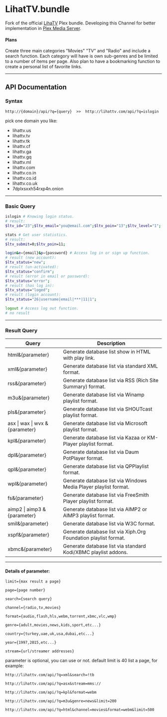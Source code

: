 # LihatTV.bundle
Fork of the official [LihaTV](http://lihattv.com/) Plex bundle.
Developing this Channel for better implementation in [Plex Media Server](https://plex.tv).

#### Plans
Create three main categories "Movies" "TV" and "Radio" and include a search function.
Each category will have is own sub-genres and be limited to a number of items per page.
Also plan to have a bookmarking function to create a personal list of favorite links.
***

## API Documentation

### Syntax

```
http://{domain}/api/?q={query}  >>  http://lihattv.com/api/?q=islogin
```
pick one domain you like:

* lihattv.us
* lihattv.tv
* lihattv.tk
* lihattv.cf
* lihattv.ga
* lihattv.gq
* lihattv.ml
* lihattv.com
* lihattv.co.in
* lihattv.co.id
* lihattv.co.uk
* 7dplxsxxh54rxp4n.onion

---

### Basic Query
```bash
islogin # Knowing login status.
# result:
$ltv_id="23";$ltv_email="you@email.com";$ltv_poin="13";$ltv_level="1";
```
```bash
stats # Get user statistics.
# result:
$ltv_submit=0;$ltv_poin=11;
```
```bash
login&e={email}&p={password} # Access log in or sign up function.
# result (new account):
$ltv_status="new";
# result (un-activated):
$ltv_status="confirm";
# result (error in email or password):
$ltv_status="error";
# result (has log in):
$ltv_status="loged";
# result (login account):
$ltv_status="26|username|email|***|11|1";
```
```bash
logout # Access log out function.
# no result
```
---

### Result Query

<table>
<thead>
<tr>
<th>Query</th>
<th>Description</th>
</tr>
</thead>
<tbody>
<tr>
<td>html&{parameter}</td>
<td>Generate database list show in HTML with play link.</td>
</tr>
<tr>
<td>xml&{parameter}</td>
<td>Generate database list via standard XML format.</td>
</tr>
<tr>
<td>rss&{parameter}</td>
<td>Generate database list via RSS (Rich Site Summary) format.</td>
</tr>
<tr>
<td>m3u&{parameter}</td>
<td>Generate database list via Winamp playlist format.</td>
</tr>
<tr>
<td>pls&{parameter}</td>
<td>Generate database list via SHOUTcast playlist format.</td>
</tr>
<tr>
<td>asx | wax | wvx &{parameter}</td>
<td>Generate database list via Microsoft playlist format.</td>
</tr>
<tr>
<td>kpl&{parameter}</td>
<td>Generate database list via Kazaa or KM-Player playlist format.</td>
</tr>
<tr>
<td>dpl&{parameter}</td>
<td>Generate database list via Daum PotPlayer format.</td>
</tr>
<tr>
<td>qpl&{parameter}</td>
<td>Generate database list via QPPlaylist format.</td>
</tr>
<tr>
<td>wpl&{parameter}</td>
<td>Generate database list via Windows Media Player playlist format.</td>
</tr>
<tr>
<td>fs&{parameter}</td>
<td>Generate database list via FreeSmith Player playlist format.</td>
</tr>
<tr>
<td>aimp2 | aimp3 &{parameter}</td>
<td>Generate database list via AIMP2 or AIMP3 playlist format.</td>
</tr>
<tr>
<td>smil&{parameter}</td>
<td>Generate database list via W3C format.</td>
</tr>
<tr>
<td>xspf&{parameter}</td>
<td>Generate database list via Xiph.Org Foundation playlist format.</td>
</tr>
<tr>
<td>xbmc&{parameter}</td>
<td>Generate database list via standard Kodi/XBMC playlist addons.</td>
</tr>
</tbody>
</table>

___
#### Details of parameter:

```
limit={max result a page}

page={page number}

search={search query}

channel={radio,tv,movies}

format={audio,flash,hls,webm,torrent,xbmc,vlc,wmp}

genre={adult,movies,news,kids,sport,etc...}

country={turkey,uae,uk,usa,dubai,etc...}

year={1997,2015,etc...}

stream={url/streamer addresses}
```

parameter is optional, you can use or not. default limit is 40 list a page, for example:
```
http://lihattv.com/api/?q=xml&search=!tb

http://lihattv.com/api/?q=asx&stream=mms://

http://lihattv.com/api/?q=kpl&format=webm

http://lihattv.com/api/?q=m3u&genre=news&limit=200

http://lihattv.com/api/?q=html&channel=movies&format=webm&limit=500
```
